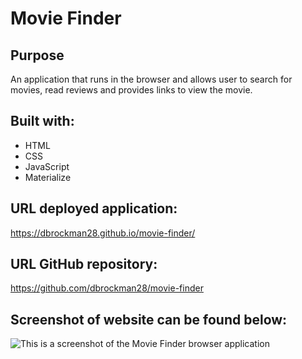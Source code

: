 # Movie Finder


## Purpose
An application that runs in the browser and allows user to search for movies, read reviews and provides links to view the movie.

## Built with:
* HTML
* CSS
* JavaScript
* Materialize 

## URL deployed application:

https://dbrockman28.github.io/movie-finder/

## URL GitHub repository:

https://github.com/dbrockman28/movie-finder

## Screenshot of website can be found below:

![This is a screenshot of the Movie Finder browser application](/assets/images)